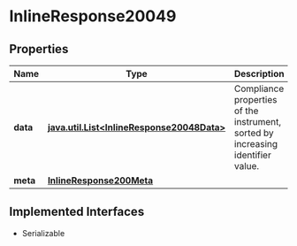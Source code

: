 

# InlineResponse20049


## Properties

Name | Type | Description | Notes
------------ | ------------- | ------------- | -------------
**data** | [**java.util.List&lt;InlineResponse20048Data&gt;**](InlineResponse20048Data.md) | Compliance properties of the instrument, sorted by increasing identifier value. |  [optional]
**meta** | [**InlineResponse200Meta**](InlineResponse200Meta.md) |  |  [optional]


## Implemented Interfaces

* Serializable


